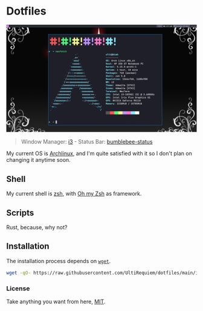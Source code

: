 # Dotfiles

![Screenshot](./assets/system_screenshot.png)

> Window Manager: [i3](https://github.com/Airblader/i3) -
> Status Bar: [bumblebee-status](https://github.com/tobi-wan-kenobi/bumblebee-status)

My current OS is [Archlinux](https://archlinux.org),
and I'm quite satisfied with it so I don't plan on changing it anytime soon.

## Shell

My current shell is [zsh](https://zsh.org),
with [Oh my Zsh](https://ohmyz.sh) as framework.

## Scripts

Rust, because, why not?

## Installation

The installation process depends on [`wget`](https://www.gnu.org/software/wget).

```sh
wget -qO- https://raw.githubusercontent.com/UltiRequiem/dotfiles/main/install.sh | sh
```

### License

Take anything you want from here, [MIT](./license).
